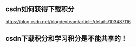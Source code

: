 ## csdn如何获得下载积分

https://blog.csdn.net/blogdevteam/article/details/103487116



## csdn下载积分和学习积分是不能共享的！

